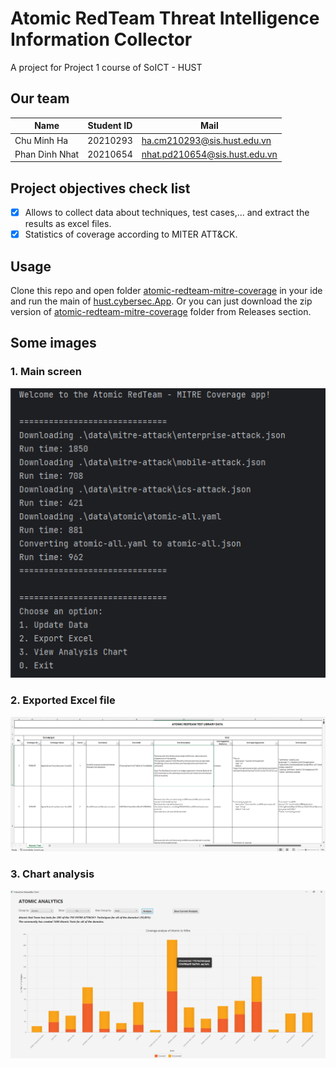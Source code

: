 # Atomic RedTeam Threat Intelligence Information Collector

A project for Project 1 course of SoICT - HUST  

## Our team
| Name           |  Student ID | Mail                          |
|----------------|-------------|-------------------------------|
| Chu Minh Ha    | 20210293    | ha.cm210293@sis.hust.edu.vn   |
| Phan Dinh Nhat | 20210654    | nhat.pd210654@sis.hust.edu.vn |

## Project objectives check list

- [x] Allows to collect data about techniques, test cases,... and extract the results as excel files.
- [x] Statistics of coverage according to MITER ATT&CK.

## Usage

Clone this repo and open folder [atomic-redteam-mitre-coverage](./atomic-redteam-mitre-coverage/) in your ide and run the main of [hust.cybersec.App](./atomic-redteam-mitre-coverage/src/main/java/hust/cybersec/App.java). Or you can just download the zip version of [atomic-redteam-mitre-coverage](./atomic-redteam-mitre-coverage/) folder from Releases section.

## Some images
### 1. Main screen
![](./assets/console.png)

### 2. Exported Excel file
![](./assets/excel.png)

### 3. Chart analysis
![](./assets/chart.png)
